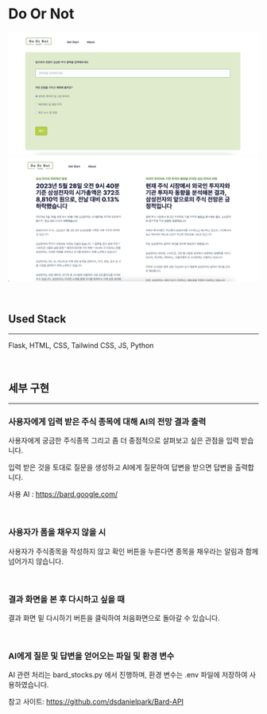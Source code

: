 # Do Or Not
![](static/img/README_IMG.png)
![](static/img/README_IMG2.png)

<br>

## **Used Stack**

---

Flask, HTML, CSS, Tailwind CSS, JS, Python  

<br>

## 세부 구현

---

### 사용자에게 입력 받은 주식 종목에 대해 AI의 전망 결과 출력

사용자에게 궁금한 주식종목 그리고 좀 더 중점적으로 살펴보고 싶은 관점을 입력 받습니다.

입력 받은 것을 토대로 질문을 생성하고 AI에게 질문하여 답변을 받으면 답변을 출력합니다.

사용 AI : https://bard.google.com/

<br>

### 사용자가 폼을 채우지 않을 시

사용자가 주식종목을 작성하지 않고 확인 버튼을 누른다면 종목을 채우라는 알림과 함께 넘어가지 않습니다.

<br>

### 결과 화면을 본 후 다시하고 싶을 때

결과 화면 밑 다시하기 버튼을 클릭하여 처음화면으로 돌아갈 수 있습니다.

<br>

### AI에게 질문 및 답변을 얻어오는 파일 및 환경 변수

AI 관련 처리는 bard_stocks.py 에서 진행하며, 환경 변수는 .env 파일에 저장하여 사용하였습니다.

참고 사이트: https://github.com/dsdanielpark/Bard-API
